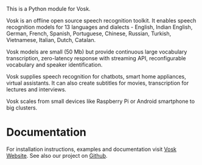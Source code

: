 This is a Python module for Vosk.

Vosk is an offline open source speech recognition toolkit. It enables
speech recognition models for 13 languages and dialects - English, Indian
English, German, French, Spanish, Portuguese, Chinese, Russian, Turkish,
Vietnamese, Italian, Dutch, Catalan.

Vosk models are small (50 Mb) but provide continuous large vocabulary
transcription, zero-latency response with streaming API, reconfigurable
vocabulary and speaker identification.

Vosk supplies speech recognition for chatbots, smart home appliances,
virtual assistants. It can also create subtitles for movies,
transcription for lectures and interviews.

Vosk scales from small devices like Raspberry Pi or Android smartphone to
big clusters.

# Documentation

For installation instructions, examples and documentation visit [Vosk
Website](https://alphacephei.com/vosk). See also our project on
[Github](https://github.com/alphacep/vosk-api).
